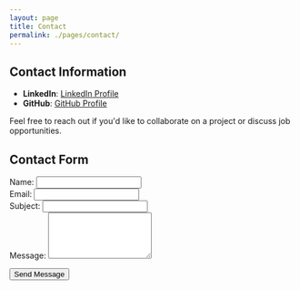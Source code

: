 ```yaml
---
layout: page
title: Contact
permalink: ./pages/contact/
---
```



## Contact Information

- **LinkedIn**: [LinkedIn Profile](https://www.linkedin.com/in/andrew-erbs-59bb9365)
- **GitHub**: [GitHub Profile](https://github.com/LordOfTheTrees)

Feel free to reach out if you'd like to collaborate on a project or discuss job opportunities.

## Contact Form

<form id="contact-form" action="https://formspree.io/jonshreb@protonmail.com" method="POST">
  <div class="form-group">
    <label for="name">Name:</label>
    <input type="text" id="name" name="name" required>
  </div>
  
  <div class="form-group">
    <label for="email">Email:</label>
    <input type="email" id="email" name="_replyto" required>
  </div>
  
  <div class="form-group">
    <label for="subject">Subject:</label>
    <input type="text" id="subject" name="subject" required>
  </div>
  
  <div class="form-group">
    <label for="message">Message:</label>
    <textarea id="message" name="message" rows="5" required></textarea>
  </div>
  
  <button type="submit" class="button">Send Message</button>
</form>